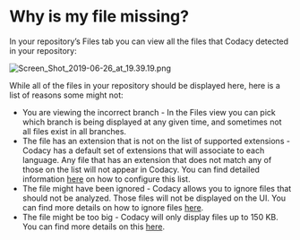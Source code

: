 # Why is my file missing?

In your repository’s Files tab you can view all the files that Codacy detected in your repository:

![Screen\_Shot\_2019-06-26\_at\_19.39.19.png](/images/Screen_Shot_2019-06-26_at_19.39.19.png)


While all of the files in your repository should be displayed here, here is a list of reasons some might not:

-   You are viewing the incorrect branch - In the Files view you can pick which branch is being displayed at any given time, and sometimes not all files exist in all branches.
-   The file has an extension that is not on the list of supported extensions - Codacy has a default set of extensions that will associate to each language. Any file that has an extension that does not match any of those on the list will not appear in Codacy. You can find detailed information [here](/hc/en-us/articles/207994395-Language-Extensions) on how to configure this list.
-   The file might have been ignored - Codacy allows you to ignore files that should not be analyzed. Those files will not be displayed on the UI. You can find more details on how to ignore files [here](/hc/en-us/articles/360005097654-Ignore-files-from-Codacy-analysis).
-   The file might be too big - Codacy will only display files up to 150 KB. You can find more details on this [here](/hc/en-us/articles/360025964333).
